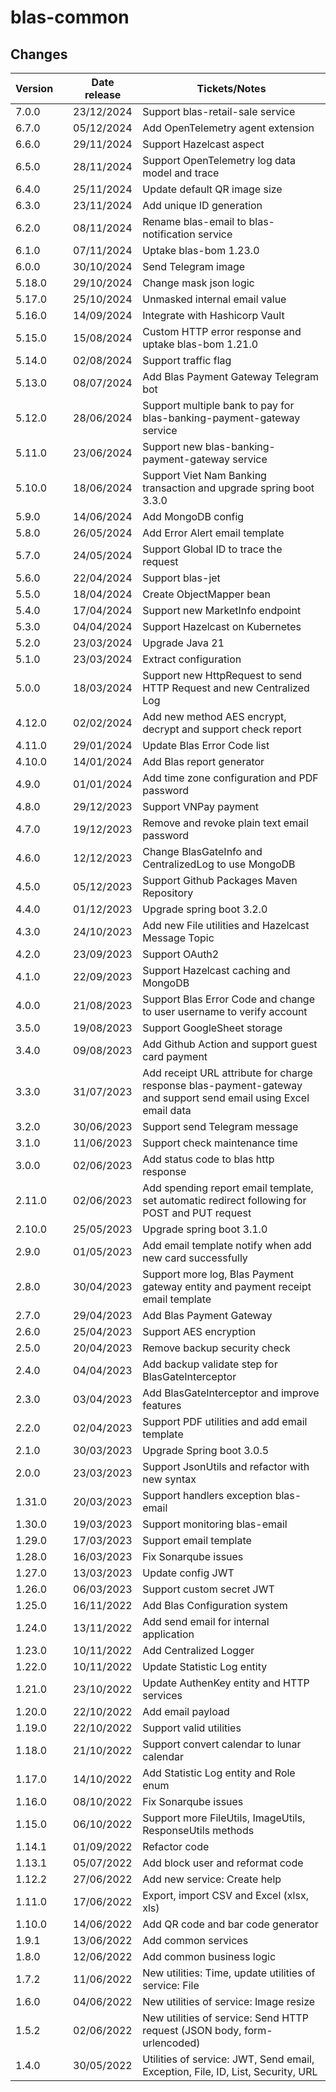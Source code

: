 # blas-common

## Changes

| Version |   | Date release | Tickets/Notes                                                                                                    |
|---------|:--|--------------|------------------------------------------------------------------------------------------------------------------|
| 7.0.0   |   | 23/12/2024   | Support blas-retail-sale service                                                                                 |
| 6.7.0   |   | 05/12/2024   | Add OpenTelemetry agent extension                                                                                |
| 6.6.0   |   | 29/11/2024   | Support Hazelcast aspect                                                                                         |
| 6.5.0   |   | 28/11/2024   | Support OpenTelemetry log data model and trace                                                                   |
| 6.4.0   |   | 25/11/2024   | Update default QR image size                                                                                     |
| 6.3.0   |   | 23/11/2024   | Add unique ID generation                                                                                         |
| 6.2.0   |   | 08/11/2024   | Rename blas-email to blas-notification service                                                                   |
| 6.1.0   |   | 07/11/2024   | Uptake blas-bom 1.23.0                                                                                           |
| 6.0.0   |   | 30/10/2024   | Send Telegram image                                                                                              |
| 5.18.0  |   | 29/10/2024   | Change mask json logic                                                                                           |
| 5.17.0  |   | 25/10/2024   | Unmasked internal email value                                                                                    |
| 5.16.0  |   | 14/09/2024   | Integrate with Hashicorp Vault                                                                                   |
| 5.15.0  |   | 15/08/2024   | Custom HTTP error response and uptake blas-bom 1.21.0                                                            |
| 5.14.0  |   | 02/08/2024   | Support traffic flag                                                                                             |
| 5.13.0  |   | 08/07/2024   | Add Blas Payment Gateway Telegram bot                                                                            |
| 5.12.0  |   | 28/06/2024   | Support multiple bank to pay for blas-banking-payment-gateway service                                            |
| 5.11.0  |   | 23/06/2024   | Support new blas-banking-payment-gateway service                                                                 |
| 5.10.0  |   | 18/06/2024   | Support Viet Nam Banking transaction and upgrade spring boot 3.3.0                                               |
| 5.9.0   |   | 14/06/2024   | Add MongoDB config                                                                                               |
| 5.8.0   |   | 26/05/2024   | Add Error Alert email template                                                                                   |
| 5.7.0   |   | 24/05/2024   | Support Global ID to trace the request                                                                           |
| 5.6.0   |   | 22/04/2024   | Support blas-jet                                                                                                 |
| 5.5.0   |   | 18/04/2024   | Create ObjectMapper bean                                                                                         |
| 5.4.0   |   | 17/04/2024   | Support new MarketInfo endpoint                                                                                  |
| 5.3.0   |   | 04/04/2024   | Support Hazelcast on Kubernetes                                                                                  |
| 5.2.0   |   | 23/03/2024   | Upgrade Java 21                                                                                                  |
| 5.1.0   |   | 23/03/2024   | Extract configuration                                                                                            |
| 5.0.0   |   | 18/03/2024   | Support new HttpRequest to send HTTP Request and new Centralized Log                                             |
| 4.12.0  |   | 02/02/2024   | Add new method AES encrypt, decrypt and support check report                                                     |
| 4.11.0  |   | 29/01/2024   | Update Blas Error Code list                                                                                      |
| 4.10.0  |   | 14/01/2024   | Add Blas report generator                                                                                        |
| 4.9.0   |   | 01/01/2024   | Add time zone configuration and PDF password                                                                     |
| 4.8.0   |   | 29/12/2023   | Support VNPay payment                                                                                            |
| 4.7.0   |   | 19/12/2023   | Remove and revoke plain text email password                                                                      |
| 4.6.0   |   | 12/12/2023   | Change BlasGateInfo and CentralizedLog to use MongoDB                                                            |
| 4.5.0   |   | 05/12/2023   | Support Github Packages Maven Repository                                                                         |
| 4.4.0   |   | 01/12/2023   | Upgrade spring boot 3.2.0                                                                                        |
| 4.3.0   |   | 24/10/2023   | Add new File utilities and Hazelcast Message Topic                                                               |
| 4.2.0   |   | 23/09/2023   | Support OAuth2                                                                                                   |
| 4.1.0   |   | 22/09/2023   | Support Hazelcast caching and MongoDB                                                                            |
| 4.0.0   |   | 21/08/2023   | Support Blas Error Code and change to user username to verify account                                            |
| 3.5.0   |   | 19/08/2023   | Support GoogleSheet storage                                                                                      |
| 3.4.0   |   | 09/08/2023   | Add Github Action and support guest card payment                                                                 |
| 3.3.0   |   | 31/07/2023   | Add receipt URL attribute for charge response blas-payment-gateway and support send email using Excel email data |
| 3.2.0   |   | 30/06/2023   | Support send Telegram message                                                                                    |
| 3.1.0   |   | 11/06/2023   | Support check maintenance time                                                                                   |
| 3.0.0   |   | 02/06/2023   | Add status code to blas http response                                                                            |
| 2.11.0  |   | 02/06/2023   | Add spending report email template, set automatic redirect following for POST and PUT request                    |
| 2.10.0  |   | 25/05/2023   | Upgrade spring boot 3.1.0                                                                                        |
| 2.9.0   |   | 01/05/2023   | Add email template notify when add new card successfully                                                         |
| 2.8.0   |   | 30/04/2023   | Support more log, Blas Payment gateway entity and payment receipt email template                                 |
| 2.7.0   |   | 29/04/2023   | Add Blas Payment Gateway                                                                                         |
| 2.6.0   |   | 25/04/2023   | Support AES encryption                                                                                           |
| 2.5.0   |   | 20/04/2023   | Remove backup security check                                                                                     |
| 2.4.0   |   | 04/04/2023   | Add backup validate step for BlasGateInterceptor                                                                 |
| 2.3.0   |   | 03/04/2023   | Add BlasGateInterceptor and improve features                                                                     |
| 2.2.0   |   | 02/04/2023   | Support PDF utilities and add email template                                                                     |
| 2.1.0   |   | 30/03/2023   | Upgrade Spring boot 3.0.5                                                                                        |
| 2.0.0   |   | 23/03/2023   | Support JsonUtils and refactor with new syntax                                                                   |
| 1.31.0  |   | 20/03/2023   | Support handlers exception blas-email                                                                            |
| 1.30.0  |   | 19/03/2023   | Support monitoring blas-email                                                                                    |
| 1.29.0  |   | 17/03/2023   | Support email template                                                                                           |
| 1.28.0  |   | 16/03/2023   | Fix Sonarqube issues                                                                                             |
| 1.27.0  |   | 13/03/2023   | Update config JWT                                                                                                |
| 1.26.0  |   | 06/03/2023   | Support custom secret JWT                                                                                        |
| 1.25.0  |   | 16/11/2022   | Add Blas Configuration system                                                                                    |
| 1.24.0  |   | 13/11/2022   | Add send email for internal application                                                                          |
| 1.23.0  |   | 10/11/2022   | Add Centralized Logger                                                                                           |
| 1.22.0  |   | 10/11/2022   | Update Statistic Log entity                                                                                      |
| 1.21.0  |   | 23/10/2022   | Update AuthenKey entity and HTTP services                                                                        |
| 1.20.0  |   | 22/10/2022   | Add email payload                                                                                                |
| 1.19.0  |   | 22/10/2022   | Support valid utilities                                                                                          |
| 1.18.0  |   | 21/10/2022   | Support convert calendar to lunar calendar                                                                       |
| 1.17.0  |   | 14/10/2022   | Add Statistic Log entity and Role enum                                                                           |
| 1.16.0  |   | 08/10/2022   | Fix Sonarqube issues                                                                                             |
| 1.15.0  |   | 06/10/2022   | Support more FileUtils, ImageUtils, ResponseUtils methods                                                        |
| 1.14.1  |   | 01/09/2022   | Refactor code                                                                                                    |
| 1.13.1  |   | 05/07/2022   | Add block user and reformat code                                                                                 |
| 1.12.2  |   | 27/06/2022   | Add new service: Create help                                                                                     |
| 1.11.0  |   | 17/06/2022   | Export, import CSV and Excel (xlsx, xls)                                                                         |
| 1.10.0  |   | 14/06/2022   | Add QR code and bar code generator                                                                               |
| 1.9.1   |   | 13/06/2022   | Add common services                                                                                              |
| 1.8.0   |   | 12/06/2022   | Add common business logic                                                                                        |
| 1.7.2   |   | 11/06/2022   | New utilities: Time, update utilities of service: File                                                           |
| 1.6.0   |   | 04/06/2022   | New utilities of service: Image resize                                                                           |
| 1.5.2   |   | 02/06/2022   | New utilities of service: Send HTTP request (JSON body, form-urlencoded)                                         |
| 1.4.0   |   | 30/05/2022   | Utilities of service: JWT, Send email, Exception, File, ID, List, Security, URL                                  |
